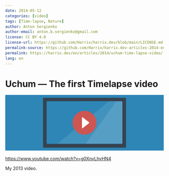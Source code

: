 ```yaml
---
date: 2014-05-12
categories: [video]
tags: [Time-lapse, Nature]
author: Anton Sergienko
author-email: anton.b.sergienko@gmail.com
license: CC BY 4.0
license-url: https://github.com/Harrix/harrix.dev/blob/main/LICENSE.md
permalink-source: https://github.com/Harrix/harrix.dev-articles-2014-en/blob/main/uchum-time-lapse-video/uchum-time-lapse-video.md
permalink: https://harrix.dev/en/articles/2014/uchum-time-lapse-video/
lang: en
---
```


# Uchum — The first Timelapse video

![Featured image](featured-image.svg)

<https://www.youtube.com/watch?v=g0XnvLhvHN4>

My 2013 video.
